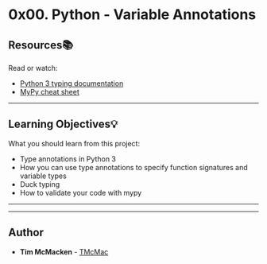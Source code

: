 # 0x00. Python - Variable Annotations

## Resources:books:
Read or watch:
* [Python 3 typing documentation](https://docs.python.org/3/library/typing.html)
* [MyPy cheat sheet](https://mypy.readthedocs.io/en/latest/cheat_sheet_py3.html)

---
## Learning Objectives:bulb:
What you should learn from this project:
* Type annotations in Python 3
* How you can use type annotations to specify function signatures and variable types
* Duck typing
* How to validate your code with mypy

---
---

## Author
* **Tim McMacken** - [TMcMac](https://github.com/TMcMac)